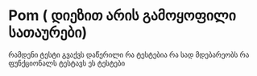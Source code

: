 # Pom ( დიეზით არის გამოყოფილი სათაურები)
რამდენი ტესტი გვაქვს დაწერილი
რა ტესტებია
რა სად მდებარეობს
რა ფუნქციონალს ტესტავს ეს ტესტები
